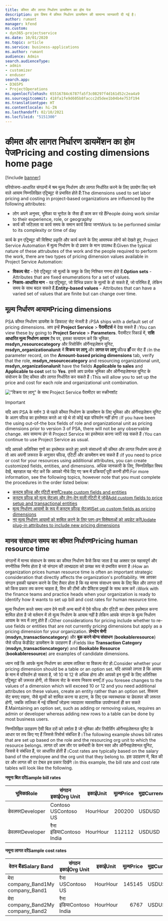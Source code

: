 ```yaml
---
title: कीमत और लागत निर्धारण डायमेंशन का होम पेज
description: इस विषय में कीमत निर्धारण डायमेंशन की सामान्य जानकारी दी गई है।
author: rumant
manager: kfend
ms.custom:
- dyn365-projectservice
ms.date: 10/01/2020
ms.topic: article
ms.service: business-applications
ms.author: rumant
audience: Admin
search.audienceType:
- admin
- customizer
- enduser
search.app:
- D365PS
- ProjectOperations
ms.openlocfilehash: 65516784c6787fa5f3c08297f4d161d52c2ea4a9
ms.sourcegitcommit: 418fa1fe9d605b8faccc2d5dee1b04b4e753f194
ms.translationtype: HT
ms.contentlocale: hi-IN
ms.lasthandoff: 02/10/2021
ms.locfileid: "5151300"
---
```

# <a name="pricing-and-costing-dimensions-home-page"></a><span data-ttu-id="cfde5-103">कीमत और लागत निर्धारण डायमेंशन का होम पेज</span><span class="sxs-lookup"><span data-stu-id="cfde5-103">Pricing and costing dimensions home page</span></span>

[!include [banner](../includes/psa-now-project-operations.md)]

<span data-ttu-id="cfde5-104">परियोजना-आधारित संगठनों में श्रम मूल्य निर्धारण और लागत निर्धारित करने के लिए उपयोग किए जाने वाले आयाम निम्नलिखित एट्रिब्यूट से प्रभावित होते हैं:</span><span class="sxs-lookup"><span data-stu-id="cfde5-104">The dimensions used to set labor pricing and costing in project-based organizations are influenced by the following attributes:</span></span>

- <span data-ttu-id="cfde5-105">लोग अपने अनुभव, भूमिका या भूगोल के जैसा ही काम कर रहे हैं</span><span class="sxs-lookup"><span data-stu-id="cfde5-105">People doing work similar to their experience, role, or geography</span></span>
- <span data-ttu-id="cfde5-106">कार्य की जटिलता या कार्य समय के समान कार्य किया जाना</span><span class="sxs-lookup"><span data-stu-id="cfde5-106">Work to be performed similar to its complexity or time of day</span></span>

<span data-ttu-id="cfde5-107">कार्य के इन एट्रिब्यूट की विशिष्ट प्रकृति और कार्य करने के लिए आवश्यक लोगों को देखते हुए, Project Service Automation में मूल्य निर्धारण के दो प्रकार के मान उपलब्ध हैं:</span><span class="sxs-lookup"><span data-stu-id="cfde5-107">Given the typical nature of these attrubutes of the work and the people required to perform the work, there are two types of pricing dimension values available in Project Service Automation:</span></span> 

- <span data-ttu-id="cfde5-108">**विकल्प सेट** - ऐसे एट्रिब्यूट जो मूल्यों के समूह के लिए निश्चित गणना होते हैं.</span><span class="sxs-lookup"><span data-stu-id="cfde5-108">**Option sets** - Attributes that are fixed enumerations for a set of values.</span></span>
- <span data-ttu-id="cfde5-109">**निकाय-आधारित मान** - वह एट्रिब्यूट, जो विभिन्न प्रकार के मूल्यों के हो सकते हैं, जो परिमित हैं, लेकिन समय के साथ बदल सकते हैं.</span><span class="sxs-lookup"><span data-stu-id="cfde5-109">**Entity-based values** - Attributes that can have a varied set of values that are finite but can change over time.</span></span>

## <a name="pricing-dimensions"></a><span data-ttu-id="cfde5-110">मूल्य निर्धारण आयाम</span><span class="sxs-lookup"><span data-stu-id="cfde5-110">Pricing dimensions</span></span>

<span data-ttu-id="cfde5-111">PSA कीमत निर्धारण डायमेंश के डिफाल्ट सेट भेजती है।</span><span class="sxs-lookup"><span data-stu-id="cfde5-111">PSA ships with a default set of pricing dimensions.</span></span> <span data-ttu-id="cfde5-112">आप इन्हें **Project Service** > **पैरामीटर्स** में देख सकते हैं।</span><span class="sxs-lookup"><span data-stu-id="cfde5-112">You can view these by going to **Project Service** > **Parameters**.</span></span> <span data-ttu-id="cfde5-113">पैरामीटर रिकार्ड में, **राशि आधारित मूल्य निर्धारण आयाम** टैब पर, इसका सत्यापन करें कि भूमिका, **msdyn_resourcecategory** और रिसोर्सिंग ऑर्गेनाइज़ेशन यूनिट, **msdyn_organizationalunit** में **विक्रय पर लागू** और **लागत पर लागू** फील्ड **हाँ** पर सेट हैं।</span><span class="sxs-lookup"><span data-stu-id="cfde5-113">In the parameter record, on the **Amount-based pricing dimensions** tab, verify that the role, **msdyn_resourcecategory** and resourcing organizational unit, **msdyn_organizationalunit** have the fields **Applicable to sales** and **Applicable to cost** set to **Yes**.</span></span> <span data-ttu-id="cfde5-114">इससे आप प्रत्येक भूमिका और ऑर्गेनाइज़ेशनल यूनिट के संयोजन के लिए कीमत और लागत निर्धारित कर सकते हैं।</span><span class="sxs-lookup"><span data-stu-id="cfde5-114">This will allow you to set up the price and cost for each role and organizational unit combination.</span></span>

!["विक्रय पर लागू" के साथ Project Service पैरामीटर का स्क्रीनशॉट](media/PS-OOB-parameters.png)

> [!IMPORTANT]
> <span data-ttu-id="cfde5-116">यदि आप PSA के वर्शन 3 से पहले कीमत निर्धारण के डायमेंशन के लिए भूमिका और ऑर्गेनाइज़ेशन यूनिट के अलग फील्ड का इस्तेमाल करते आ रहे थे तो कोई बड़ा परिवर्तन नहीं होगा।</span><span class="sxs-lookup"><span data-stu-id="cfde5-116">If you have been the using out-of-the box fields of role and organizational unit as pricing dimensions prior to version 3 of PSA, there will not be any observable change.</span></span> <span data-ttu-id="cfde5-117">आप सामान्य ढंग से Project Service का इस्तेमाल करना जारी रख सकते हैं।</span><span class="sxs-lookup"><span data-stu-id="cfde5-117">You can continue to use Project Service as usual.</span></span> 

<span data-ttu-id="cfde5-118">यदि आपको अतिरिक्त गुणों का इस्तेमाल करते हुए अपने संसाधनों की कीमत और लागत निर्धारण करना हो तो आप अपनी ज़रूरत के अनुसार फील्ड, एंटिटी और डायमेंशन बना सकते हैं।</span><span class="sxs-lookup"><span data-stu-id="cfde5-118">If you need to price or cost for your resources using additional attributes, you can create customized fields, entities, and dimensions.</span></span> <span data-ttu-id="cfde5-119">अधिक जानकारी के लिए, निम्नलिखित विषय देखें, बहरहाल यह नोट करें कि आपको नीचे दिए गए क्रम में प्रक्रियाएँ पूरी करनी होंगी:</span><span class="sxs-lookup"><span data-stu-id="cfde5-119">For more information, see the following topics, however note that you must complete the procedures in the order listed below:</span></span>

- [<span data-ttu-id="cfde5-120">कस्टम फ़ील्ड और एंटिटी बनाएँ</span><span class="sxs-lookup"><span data-stu-id="cfde5-120">Create custom fields and entities</span></span>](create-custom-fields-entities.md)
- [<span data-ttu-id="cfde5-121">कस्टम फ़ील्ड को मूल्य सेटअप और लेन-देन वाली एंटिटी में जोड़ें</span><span class="sxs-lookup"><span data-stu-id="cfde5-121">Add custom fields to price setup and transactional entities</span></span>](field-references.md)
- [<span data-ttu-id="cfde5-122">मूल्य निर्धारण आयामों के रूप में कस्टम फ़ील्ड सेटअप</span><span class="sxs-lookup"><span data-stu-id="cfde5-122">Set up custom fields as pricing dimensions</span></span>](set-up-pricing-dimensions.md)
- [<span data-ttu-id="cfde5-123">नए मूल्य निर्धारण आयामों को शामिल करने के लिए प्लग-इन विशेषताओं को अपडेट करें</span><span class="sxs-lookup"><span data-stu-id="cfde5-123">Update plug-in attributes to include new pricing dimensions</span></span>](update-plug-in-attributes.md)

## <a name="pricing-human-resource-time"></a><span data-ttu-id="cfde5-124">मानव संसाधन समय का कीमत निर्धारण</span><span class="sxs-lookup"><span data-stu-id="cfde5-124">Pricing human resource time</span></span>
<span data-ttu-id="cfde5-125">संगठनों में मानव संसाधन के समय का कीमत निर्धारण कैसे किया जाता है यह अक्सर एक महत्वपूर्ण और रणनीतिक निर्णय होता है जो संगठन की लाभप्रदता को प्रत्यक्ष रूप से प्रभावित करता है।</span><span class="sxs-lookup"><span data-stu-id="cfde5-125">How an organization prices human resource time is often an important strategic consideration that directly affects the organization's profitability.</span></span> <span data-ttu-id="cfde5-126">जब आपका संगठन इसकी पहचान करने के लिए तैयार होता है कि वह मानव संसाधन समय के लिए बिल और लागत दरों को किस प्रकार तय करना चाहता है, वित्त की टीमों और प्रैक्टिस प्रमुखों के साथ काम करें।</span><span class="sxs-lookup"><span data-stu-id="cfde5-126">Work with the finance teams and practice heads when your organization is ready to identify how it wants to set up bill and cost rates for human resource time.</span></span>

<span data-ttu-id="cfde5-127">मूल्य निर्धारण करते समय ध्यान देने वाली अन्य बातों में ऐसे फील्ड और एंटिटी का दोबारा इस्तेमाल करना शामिल होता है जो वर्तमान में तो मूल्य निर्धारण के आयाम नहीं है लेकिन आपके संगठन के मूल्य निर्धारण आयाम के रूप में लागू होते हैं।</span><span class="sxs-lookup"><span data-stu-id="cfde5-127">Other considerations for pricing include whether to re-use fields or entities that are not currently pricing dimensions but apply as a pricing dimension for your organization.</span></span> <span data-ttu-id="cfde5-128">**लेनदेन श्रेणी** (**msdyn_transactioncategory**) और **बुक करने योग्य संसाधन** (**bookableresource**) जैसे फील्ड केंडीडेट डायमेंशन के उदाहरण हैं।</span><span class="sxs-lookup"><span data-stu-id="cfde5-128">Fields like **Transaction Category** (**msdyn_transactioncategory**) and **Bookable Resource** (**bookableresource**) are examples of candidate dimensions.</span></span> 

<span data-ttu-id="cfde5-129">ध्यान रखें कि आपके मूल्य निर्धारण का आयाम तालिका या विकल्प सेट हो.</span><span class="sxs-lookup"><span data-stu-id="cfde5-129">Consider whether your pricing dimension should be a table or an option set.</span></span> <span data-ttu-id="cfde5-130">यदि आपको लगता है कि आयाम के मान में परिवर्तन हो सकता है, जो 10 या 12 से अधिक होगा और आपको इन मूल्यों के लिए अतिरिक्त एट्रिब्यूट की ज़रूरत होगी, तो विकल्प सेट के बजाय निकाय बनाएँ.</span><span class="sxs-lookup"><span data-stu-id="cfde5-130">If you foresee changes to the values of a dimension which will exceed 10 or 12 and you need additional attributes on these values, create an entity rather than an option set.</span></span> <span data-ttu-id="cfde5-131">विकल्प सेट बनाए रखना, जैसे मूल्यों को शामिल करना या हटाना, के लिए एक व्यवस्थापक या डेवलपर की ज़रूरत होगी, जबकि तालिका में नई पंक्तियाँ जोड़ना ज्यादातर व्यवसायिक उपयोगकर्ता ही कर सकते हैं.</span><span class="sxs-lookup"><span data-stu-id="cfde5-131">Maintaining an option set, such as adding or removing values, requires an admin or developer whereas adding new rows to a table can be done by most business users.</span></span>

<span data-ttu-id="cfde5-132">निम्नलिखित उदाहरण ऐसी बिल दरों को दर्शाता है जो भूमिका और रिसोर्सिंग ऑर्गेनाइज़ेशनल यूनिट के आधार पर तय किए गए हैं जिससे रिसोर्स संबंधित है।</span><span class="sxs-lookup"><span data-stu-id="cfde5-132">The following example shows bill rates that are set up based on the role and the resourcing org unit to which the resource belongs.</span></span> <span data-ttu-id="cfde5-133">लागत दरें आम तौर पर कर्मचारी के वेतन स्तर और ऑर्गेनाइज़ेशनल यूनिट, जिससे वे संबंधित हैं, पर आधारित होती हैं।</span><span class="sxs-lookup"><span data-stu-id="cfde5-133">Cost rates are typically based on the salary band of the employee and the org unit that they belong to.</span></span> <span data-ttu-id="cfde5-134">इस उदाहरण में, बिल की दर और लागत की दर टेबल इस प्रकार दिखेंगे।</span><span class="sxs-lookup"><span data-stu-id="cfde5-134">In this example, the bill rate and cost rate tables will look like the following.</span></span>

<span data-ttu-id="cfde5-135">**नमूना बिल दरें**</span><span class="sxs-lookup"><span data-stu-id="cfde5-135">**Sample bill rates**</span></span>

| <span data-ttu-id="cfde5-136">भूमिका</span><span class="sxs-lookup"><span data-stu-id="cfde5-136">Role</span></span>        | <span data-ttu-id="cfde5-137">संगठन इकाई</span><span class="sxs-lookup"><span data-stu-id="cfde5-137">Org Unit</span></span>    |<span data-ttu-id="cfde5-138">इकाई</span><span class="sxs-lookup"><span data-stu-id="cfde5-138">Unit</span></span>      |<span data-ttu-id="cfde5-139">मूल्य</span><span class="sxs-lookup"><span data-stu-id="cfde5-139">Price</span></span>      |<span data-ttu-id="cfde5-140">मुद्रा</span><span class="sxs-lookup"><span data-stu-id="cfde5-140">Currency</span></span>  |
| ------------|-------------|----------|----------:|----------|
| <span data-ttu-id="cfde5-141">डेवलपर</span><span class="sxs-lookup"><span data-stu-id="cfde5-141">Developer</span></span>   | <span data-ttu-id="cfde5-142">Contoso US</span><span class="sxs-lookup"><span data-stu-id="cfde5-142">Contoso US</span></span>  |<span data-ttu-id="cfde5-143">Hour</span><span class="sxs-lookup"><span data-stu-id="cfde5-143">Hour</span></span> | <span data-ttu-id="cfde5-144">200</span><span class="sxs-lookup"><span data-stu-id="cfde5-144">200</span></span>|<span data-ttu-id="cfde5-145">USD</span><span class="sxs-lookup"><span data-stu-id="cfde5-145">USD</span></span>     |
| <span data-ttu-id="cfde5-146">डेवलपर</span><span class="sxs-lookup"><span data-stu-id="cfde5-146">Developer</span></span>   | <span data-ttu-id="cfde5-147">रैना इंडिया</span><span class="sxs-lookup"><span data-stu-id="cfde5-147">Contoso India</span></span> |<span data-ttu-id="cfde5-148">Hour</span><span class="sxs-lookup"><span data-stu-id="cfde5-148">Hour</span></span>|   <span data-ttu-id="cfde5-149">112</span><span class="sxs-lookup"><span data-stu-id="cfde5-149">112</span></span>|<span data-ttu-id="cfde5-150">USD</span><span class="sxs-lookup"><span data-stu-id="cfde5-150">USD</span></span>     |


<span data-ttu-id="cfde5-151">**नमूना लागत दरें**</span><span class="sxs-lookup"><span data-stu-id="cfde5-151">**Sample cost rates**</span></span>

| <span data-ttu-id="cfde5-152">वेतन बैंड</span><span class="sxs-lookup"><span data-stu-id="cfde5-152">Salary Band</span></span>     | <span data-ttu-id="cfde5-153">संगठन इकाई</span><span class="sxs-lookup"><span data-stu-id="cfde5-153">Org Unit</span></span>    |<span data-ttu-id="cfde5-154">इकाई</span><span class="sxs-lookup"><span data-stu-id="cfde5-154">Unit</span></span>      |<span data-ttu-id="cfde5-155">मूल्य</span><span class="sxs-lookup"><span data-stu-id="cfde5-155">Price</span></span>      |<span data-ttu-id="cfde5-156">मुद्रा</span><span class="sxs-lookup"><span data-stu-id="cfde5-156">Currency</span></span>  |
| ----------------|-------------|----------|----------:|----------|
| <span data-ttu-id="cfde5-157">मेरा company_Band1</span><span class="sxs-lookup"><span data-stu-id="cfde5-157">My company_Band1</span></span> | <span data-ttu-id="cfde5-158">रैना US</span><span class="sxs-lookup"><span data-stu-id="cfde5-158">Contoso US</span></span>  |<span data-ttu-id="cfde5-159">Hour</span><span class="sxs-lookup"><span data-stu-id="cfde5-159">Hour</span></span> | <span data-ttu-id="cfde5-160">145</span><span class="sxs-lookup"><span data-stu-id="cfde5-160">145</span></span>|<span data-ttu-id="cfde5-161">USD</span><span class="sxs-lookup"><span data-stu-id="cfde5-161">USD</span></span>     |
| <span data-ttu-id="cfde5-162">मेरा company_Band2</span><span class="sxs-lookup"><span data-stu-id="cfde5-162">My company_Band2</span></span> | <span data-ttu-id="cfde5-163">रैना इंडिया</span><span class="sxs-lookup"><span data-stu-id="cfde5-163">Contoso India</span></span> |<span data-ttu-id="cfde5-164">Hour</span><span class="sxs-lookup"><span data-stu-id="cfde5-164">Hour</span></span>|   <span data-ttu-id="cfde5-165">67</span><span class="sxs-lookup"><span data-stu-id="cfde5-165">67</span></span>|<span data-ttu-id="cfde5-166">USD</span><span class="sxs-lookup"><span data-stu-id="cfde5-166">USD</span></span>     |

